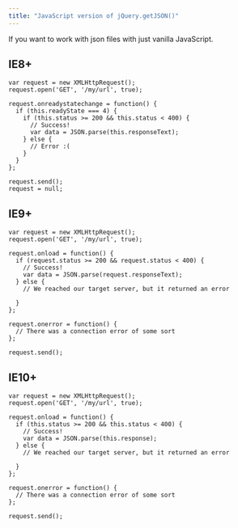 ```yaml
---
title: "JavaScript version of jQuery.getJSON()"
---
```


If you want to work with json files with just vanilla JavaScript.

## IE8+

    var request = new XMLHttpRequest();
    request.open('GET', '/my/url', true);

    request.onreadystatechange = function() {
      if (this.readyState === 4) {
        if (this.status >= 200 && this.status < 400) {
          // Success!
          var data = JSON.parse(this.responseText);
        } else {
          // Error :(
        }
      }
    };

    request.send();
    request = null;

## IE9+

    var request = new XMLHttpRequest();
    request.open('GET', '/my/url', true);

    request.onload = function() {
      if (request.status >= 200 && request.status < 400) {
        // Success!
        var data = JSON.parse(request.responseText);
      } else {
        // We reached our target server, but it returned an error

      }
    };

    request.onerror = function() {
      // There was a connection error of some sort
    };

    request.send();

## IE10+

    var request = new XMLHttpRequest();
    request.open('GET', '/my/url', true);

    request.onload = function() {
      if (this.status >= 200 && this.status < 400) {
        // Success!
        var data = JSON.parse(this.response);
      } else {
        // We reached our target server, but it returned an error

      }
    };

    request.onerror = function() {
      // There was a connection error of some sort
    };

    request.send();
